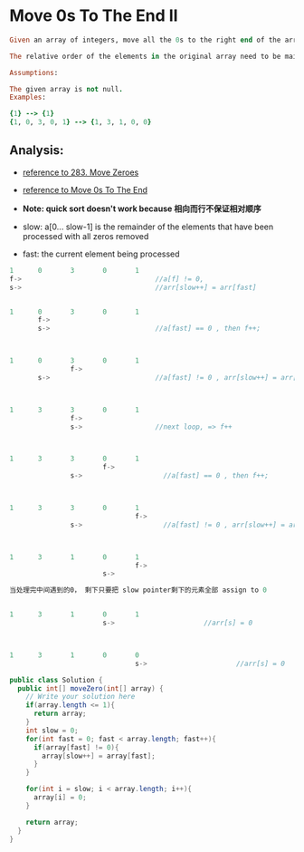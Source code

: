 # Move 0s To The End II

```ruby
Given an array of integers, move all the 0s to the right end of the array.

The relative order of the elements in the original array need to be maintained.

Assumptions:

The given array is not null.
Examples:

{1} --> {1}
{1, 0, 3, 0, 1} --> {1, 3, 1, 0, 0}
```


## Analysis:

- [reference to 283. Move Zeroes](https://novemberfall.github.io/LeetCode-Algorithm/ch1/move0.html)
- [reference to Move 0s To The End](https://novemberfall.github.io/LeetCode-Algorithm/ch1/move0toEnd.html)


- **Note: quick sort doesn't work because 相向而行不保证相对顺序**

- slow: a[0... slow-1] is the remainder of the elements that have been processed 
  with all zeros removed
- fast: the current element being processed


```js
1      0       3       0       1
f->                                 //a[f] != 0,
s->                                 //arr[slow++] = arr[fast]                         


1      0       3       0       1
       f->
       s->                          //a[fast] == 0 , then f++;



1      0       3       0       1
               f->
       s->                          //a[fast] != 0 , arr[slow++] = arr[fast]      



1      3       3       0       1
               f->
               s->                  //next loop, => f++         



1      3       3       0       1
                       f->
               s->                    //a[fast] == 0 , then f++;



1      3       3       0       1
                               f->
               s->                    //a[fast] != 0 , arr[slow++] = arr[fast]      



1      3       1       0       1
                               f->
                       s->               

当处理完中间遇到的0， 剩下只要把 slow pointer剩下的元素全部 assign to 0


1      3       1       0       1
                       s->                      //arr[s] = 0



1      3       1       0       0
                               s->                      //arr[s] = 0
```



```java
public class Solution {
  public int[] moveZero(int[] array) {
    // Write your solution here
    if(array.length <= 1){
      return array;
    }
    int slow = 0;
    for(int fast = 0; fast < array.length; fast++){
      if(array[fast] != 0){
        array[slow++] = array[fast];
      }
    }

    for(int i = slow; i < array.length; i++){
      array[i] = 0;
    }

    return array;
  }
}
```